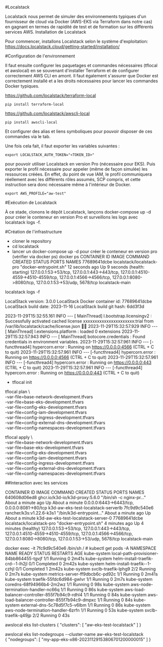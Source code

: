 #Localstack

Localstack nous permet de simuler des environnements typiques d'un fournisseur de cloud via Docker (AWS-EKS via Terraform dans notre cas) en gagnant en termes de rapidité de test et de formation sur les différents services AWS.
Installation de Localstack

Pour commencer, installons Localstack selon le système d'exploitation:
https://docs.localstack.cloud/getting-started/installation/

#Configuration de l'environnement

Il faut ensuite configurer les paquetages et commandes nécessaires (tflocal et awslocal) en se souvenant d'installer Terraform et de configurer correctement AWS CLI en amont. Il faut également s'assurer que Docker est correctement installé et a les droits nécessaires pour lancer les commandes Docker typiques.

https://github.com/localstack/terraform-local

```pip install terraform-local```

https://github.com/localstack/awscli-local

```pip install awscli-local```

Et configurer des alias et liens symboliques pour pouvoir disposer de ces commandes via le tab.

Une fois cela fait, il faut exporter les variables suivantes :

```export LOCALSTACK_AUTH_TOKEN="<TOKEN_ID>"```

pour pouvoir utiliser Localstack en version Pro (nécessaire pour EKS).
Puis exporter le profil nécessaire pour appeler (même de façon simulée) les ressources créées. En effet, du point de vue IAM, le profil communiquera réellement avec les différents rôles assumés, SCP compris, et cette instruction sera donc nécessaire même à l'intérieur de Docker.

```export AWS_PROFILE="aw-test"```

#Exécution de Localstack

À ce stade, clonons le dépôt Localstack, lançons docker-compose up -d pour créer le conteneur en version Pro et surveillons les logs avec localstack logs -f.

#Création de l'infrastructure
- cloner le repository
- cd localstack
- lancer un docker-compose up -d pour créer le conteneur en version pro (vérifier via docker ps)
docker ps
CONTAINER ID   IMAGE                       COMMAND                  CREATED          STATUS                            PORTS                                                                                                                                                                  NAMES
77689641dcbe   localstack/localstack-pro   "docker-entrypoint.sh"   12 seconds ago   Up 9 seconds (health: starting)   127.0.0.1:53->53/tcp, 127.0.0.1:443->443/tcp, 127.0.0.1:4510-4559->4510-4559/tcp, 127.0.0.1:4566->4566/tcp, 127.0.0.1:8080->8080/tcp, 127.0.0.1:53->53/udp, 5678/tcp   localstack-main



localstack logs -f 




LocalStack version: 3.0.0
LocalStack Docker container id: 77689641dcbe
LocalStack build date: 2023-11-16
LocalStack build git hash: 6dd3f3d

2023-11-29T15:32:55.161  INFO --- [  MainThread] l.bootstrap.licensingv2    : Successfully activated cached license xxxxxxxxxxxxxxxxxxxxxx:trial from /var/lib/localstack/cache/license.json 🔑✅
2023-11-29T15:32:57.929  INFO --- [  MainThread] l.extensions.platform      : loaded 0 extensions
2023-11-29T15:32:57.943  INFO --- [  MainThread] botocore.credentials       : Found credentials in environment variables.
2023-11-29T15:32:57.961  INFO --- [-functhread4] hypercorn.error            : Running on https://0.0.0.0:4566 (CTRL + C to quit)
2023-11-29T15:32:57.961  INFO --- [-functhread4] hypercorn.error            : Running on https://0.0.0.0:4566 (CTRL + C to quit)
2023-11-29T15:32:57.961  INFO --- [-functhread4] hypercorn.error            : Running on https://0.0.0.0:443 (CTRL + C to quit)
2023-11-29T15:32:57.961  INFO --- [-functhread4] hypercorn.error            : Running on https://0.0.0.0:443 (CTRL + C to quit)



- tflocal init 


tflocal plan \                                                             
  -var-file=base-network-development.tfvars \
  -var-file=base-eks-development.tfvars \
  -var-file=config-eks-development.tfvars \
  -var-file=config-iam-development.tfvars \
  -var-file=config-ingress-development.tfvars \
  -var-file=config-external-dns-development.tfvars \
  -var-file=config-namespaces-development.tfvars


tflocal apply \                                                             
  -var-file=base-network-development.tfvars \
  -var-file=base-eks-development.tfvars \
  -var-file=config-eks-development.tfvars \
  -var-file=config-iam-development.tfvars \
  -var-file=config-ingress-development.tfvars \
  -var-file=config-external-dns-development.tfvars \
  -var-file=config-namespaces-development.tfvars

##Interaction avec les services

CONTAINER ID   IMAGE                            COMMAND                  CREATED              STATUS                   PORTS                                                                                                                                                                  NAMES
640608d06ed8   ghcr.io/k3d-io/k3d-proxy:5.6.0   "/bin/sh -c nginx-pr…"   About a minute ago   Up About a minute        0.0.0.0:6443->6443/tcp, 0.0.0.0:8081->80/tcp                                                                                                                           k3d-aw-eks-test-localstack-serverlb
7fc9d9c540e6   rancher/k3s:v1.22.6-k3s1         "/bin/k3d-entrypoint…"   About a minute ago   Up About a minute                                                                                                                                                                               k3d-aw-eks-test-localstack-server-0
77689641dcbe   localstack/localstack-pro        "docker-entrypoint.sh"   4 minutes ago        Up 4 minutes (healthy)   127.0.0.1:53->53/tcp, 127.0.0.1:443->443/tcp, 127.0.0.1:4510-4559->4510-4559/tcp, 127.0.0.1:4566->4566/tcp, 127.0.0.1:8080->8080/tcp, 127.0.0.1:53->53/udp, 5678/tcp   localstack-main



docker exec -it 7fc9d9c540e6  /bin/sh
/ # kubectl get pods -A
NAMESPACE     NAME                                            READY   STATUS      RESTARTS   AGE
kube-system   local-path-provisioner-84bb864455-tgvjf         1/1     Running     0          2m41s
kube-system   helm-install-traefik-crd--1-lh2jl               0/1     Completed   0          2m42s
kube-system   helm-install-traefik--1-czhjl                   0/1     Completed   1          2m42s
kube-system   svclb-traefik-lphg9                             2/2     Running     0          2m7s
kube-system   metrics-server-ff9dbcb6c-pd92c                  1/1     Running     0          2m41s
kube-system   traefik-55fdc6d984-gwlvr                        1/1     Running     0          2m7s
kube-system   coredns-68f94966b4-2m2wz                        1/1     Running     0          98s
kube-system   aws-node-termination-handler-nc66q              1/1     Running     0          86s
kube-system   aws-load-balancer-controller-855f7b94c9-rdhl4   1/1     Running     0          84s
kube-system   aws-load-balancer-controller-855f7b94c9-dmpxc   1/1     Running     0          84s
kube-system   external-dns-5c78d5f7c5-v6lbm                   1/1     Running     0          86s
kube-system   aws-node-termination-handler-6zrfn              1/1     Running     0          53s
kube-system   svclb-traefik-q49jp                             2/2     Running     0          43s



 awslocal eks list-clusters
{
    "clusters": [
        "aw-eks-test-localstack"
    ]
}


awslocal eks list-nodegroups --cluster-name aw-eks-test-localstack                 
{
    "nodegroups": [
        "my-app-eks-x86-20231129153806701200000015"
    ]
}


